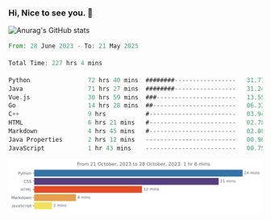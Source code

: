 ### Hi, Nice to see you. 👋

<!--
**EtherFin/EtherFin** is a ✨ _special_ ✨ repository because its `README.md` (this file) appears on your GitHub profile.

Here are some ideas to get you started:

- 🔭 I’m currently working on ...
- 🌱 I’m currently learning ...
- 👯 I’m looking to collaborate on ...
- 🤔 I’m looking for help with ...
- 💬 Ask me about ...
- 📫 How to reach me: ...
- 😄 Pronouns: ...
- ⚡ Fun fact: ...
-->


![Anurag's GitHub stats](https://github-readme-stats.vercel.app/api?username=EtherFin&bg_color=30,e96443,e97f43,e99943,e9b443,e9ce43,e9e843,d3e943,bee943,a9e943,94e943&title_color=fff&text_color=000&show_icons=true&icon_color=000)


<!--START_SECTION:waka-->

```rust
From: 28 June 2023 - To: 21 May 2025

Total Time: 227 hrs 4 mins

Python                72 hrs 40 mins  ########-----------------   31.77 %
Java                  71 hrs 27 mins  ########-----------------   31.24 %
Vue.js                30 hrs 59 mins  ###----------------------   13.55 %
Go                    14 hrs 28 mins  ##-----------------------   06.33 %
C++                   9 hrs           #------------------------   03.94 %
HTML                  6 hrs 21 mins   #------------------------   02.78 %
Markdown              4 hrs 45 mins   #------------------------   02.08 %
Java Properties       2 hrs 12 mins   -------------------------   00.96 %
JavaScript            1 hr 43 mins    -------------------------   00.75 %
```

<!--END_SECTION:waka-->

<img
  src="https://github.com/EtherFin/EtherFin/blob/master/images/stat.svg"
  alt="Work Dashboard"
/>

